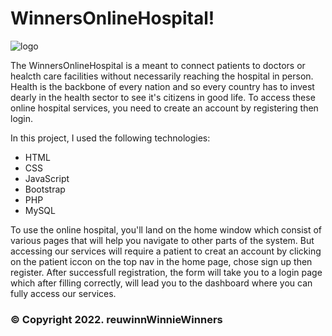 # WinnersOnlineHospital! 
![logo](https://user-images.githubusercontent.com/53862733/157380765-a1532507-37b0-4d3b-a9e8-c13178e53b2f.png)

The WinnersOnlineHospital is a meant to connect patients to doctors or healcth care facilities without necessarily reaching the hospital in person.
Health is the backbone of every nation and so every country has to invest dearly in the health sector to see it's citizens in good life.
To access these online hospital services, you need to create an account by registering then login.

In this project, I used the following technologies:

* HTML
* CSS
* JavaScript
* Bootstrap
* PHP
* MySQL

To use the online hospital, you'll land on the home window which consist of various pages that will help you navigate to other parts of the system. But accessing our services will require
a patient to creat an account by clicking on the patient iccon on the top nav in the home page, chose sign up then register. After successfull registration, the form will take you
to a login page which after filling correctly, will lead you to the dashboard where you can fully access our services.

### &#169; Copyright 2022. reuwinnWinnieWinners

